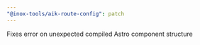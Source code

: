 ```yaml
---
"@inox-tools/aik-route-config": patch
---
```


Fixes error on unexpected compiled Astro component structure
